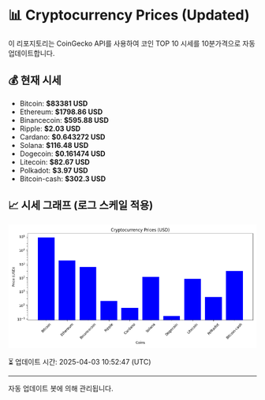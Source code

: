 
# 📊 Cryptocurrency Prices (Updated)

이 리포지토리는 CoinGecko API를 사용하여 코인 TOP 10 시세를 10분가격으로 자동 업데이트합니다.

## 💰 현재 시세
- Bitcoin: **$83381 USD**
- Ethereum: **$1798.86 USD**
- Binancecoin: **$595.88 USD**
- Ripple: **$2.03 USD**
- Cardano: **$0.643272 USD**
- Solana: **$116.48 USD**
- Dogecoin: **$0.161474 USD**
- Litecoin: **$82.67 USD**
- Polkadot: **$3.97 USD**
- Bitcoin-cash: **$302.3 USD**

## 📈 시세 그래프 (로그 스케일 적용)
![Crypto Prices](crypto_prices.png)

⏳ 업데이트 시간: 2025-04-03 10:52:47 (UTC)

---
자동 업데이트 봇에 의해 관리됩니다.
